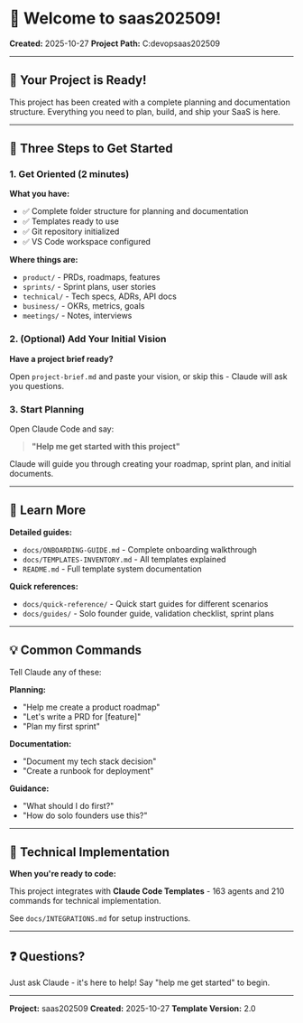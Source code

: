 # 👋 Welcome to saas202509!

**Created:** 2025-10-27
**Project Path:** C:devopsaas202509

---

## 🎉 Your Project is Ready!

This project has been created with a complete planning and documentation structure. Everything you need to plan, build, and ship your SaaS is here.

---

## 🚀 Three Steps to Get Started

### 1. Get Oriented (2 minutes)

**What you have:**
- ✅ Complete folder structure for planning and documentation
- ✅ Templates ready to use
- ✅ Git repository initialized
- ✅ VS Code workspace configured

**Where things are:**
- `product/` - PRDs, roadmaps, features
- `sprints/` - Sprint plans, user stories
- `technical/` - Tech specs, ADRs, API docs
- `business/` - OKRs, metrics, goals
- `meetings/` - Notes, interviews

### 2. (Optional) Add Your Initial Vision

**Have a project brief ready?**

Open `project-brief.md` and paste your vision, or skip this - Claude will ask you questions.

### 3. Start Planning

Open Claude Code and say:

> **"Help me get started with this project"**

Claude will guide you through creating your roadmap, sprint plan, and initial documents.

---

## 📖 Learn More

**Detailed guides:**
- `docs/ONBOARDING-GUIDE.md` - Complete onboarding walkthrough
- `docs/TEMPLATES-INVENTORY.md` - All templates explained
- `README.md` - Full template system documentation

**Quick references:**
- `docs/quick-reference/` - Quick start guides for different scenarios
- `docs/guides/` - Solo founder guide, validation checklist, sprint plans

---

## 💡 Common Commands

Tell Claude any of these:

**Planning:**
- "Help me create a product roadmap"
- "Let's write a PRD for [feature]"
- "Plan my first sprint"

**Documentation:**
- "Document my tech stack decision"
- "Create a runbook for deployment"

**Guidance:**
- "What should I do first?"
- "How do solo founders use this?"

---

## 🔧 Technical Implementation

**When you're ready to code:**

This project integrates with **Claude Code Templates** - 163 agents and 210 commands for technical implementation.

See `docs/INTEGRATIONS.md` for setup instructions.

---

## ❓ Questions?

Just ask Claude - it's here to help! Say "help me get started" to begin.

---

**Project:** saas202509
**Created:** 2025-10-27
**Template Version:** 2.0

